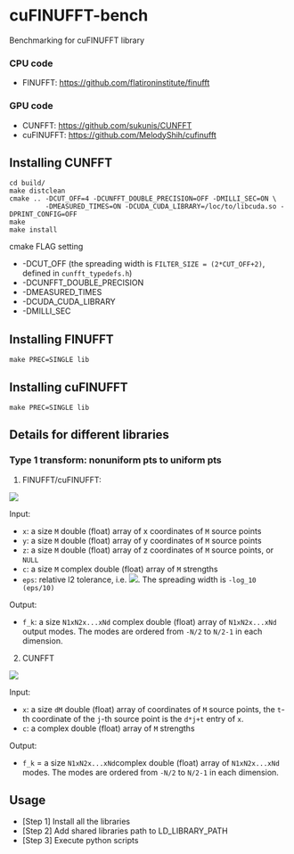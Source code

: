 # cuFINUFFT-bench
Benchmarking for cuFINUFFT library

### CPU code
- FINUFFT: https://github.com/flatironinstitute/finufft

### GPU code
- CUNFFT: https://github.com/sukunis/CUNFFT
- cuFINUFFT: https://github.com/MelodyShih/cufinufft

## Installing CUNFFT
```
cd build/  
make distclean  
cmake .. -DCUT_OFF=4 -DCUNFFT_DOUBLE_PRECISION=OFF -DMILLI_SEC=ON \
         -DMEASURED_TIMES=ON -DCUDA_CUDA_LIBRARY=/loc/to/libcuda.so -DPRINT_CONFIG=OFF  
make 
make install
```
 
cmake FLAG setting
* -DCUT_OFF (the spreading width is `FILTER_SIZE = (2*CUT_OFF+2)`, defined in `cunfft_typedefs.h`)
* -DCUNFFT_DOUBLE_PRECISION
* -DMEASURED_TIMES
* -DCUDA_CUDA_LIBRARY
* -DMILLI_SEC

## Installing FINUFFT
```
make PREC=SINGLE lib
```
## Installing cuFINUFFT
```
make PREC=SINGLE lib
```

## Details for different libraries
### Type 1 transform: nonuniform pts to uniform pts
1. FINUFFT/cuFINUFFT: 
  <img src="http://latex.codecogs.com/gif.latex?f_k = \sum_{j=1}^M c_j e^{ikx_j},~x_j \in [-\pi, \pi]^d" border="0"/>
  
  Input:
  
  * `x`: a size `M` double (float) array of x coordinates of `M` source points
  * `y`: a size `M` double (float) array of y coordinates of `M` source points
  * `z`: a size `M` double (float) array of z coordinates of `M` source points, or `NULL`
  * `c`: a size `M` complex double (float) array of `M` strengths
  * `eps`: relative l2 tolerance, i.e. <img src="http://latex.codecogs.com/gif.latex?\frac{\|f_k - f\|_2}{\|f\|_2}\leq \epsilon" border="0"/>. The spreading width is `-log_10 (eps/10)`
  
  Output:
  
  * `f_k`: a size `N1xN2x...xNd` complex double (float) array of `N1xN2x...xNd` output modes. The modes are ordered from `-N/2` to `N/2-1` in each dimension.
2. CUNFFT 
  <img src="http://latex.codecogs.com/gif.latex?f_k = \sum_{j=1}^M c_j e^{2{\pi} ik x_j},~x_j \in [-0.5, 0.5]^d" border="0"/>
  
  Input:
  
  * `x`: a size `dM` double (float) array of coordinates of `M` source points, the `t`-th coordinate of the `j`-th source point is the `d*j+t` entry of `x`.
  * `c`: a complex double (float) array of `M` strengths
  
  Output:
  
  * `f_k` = a size `N1xN2x...xNd`complex double (float) array of `N1xN2x...xNd` modes. The modes are ordered from `-N/2` to `N/2-1` in each dimension.

 
## Usage
- [Step 1] Install all the libraries
- [Step 2] Add shared libraries path to LD_LIBRARY_PATH
- [Step 3] Execute python scripts
